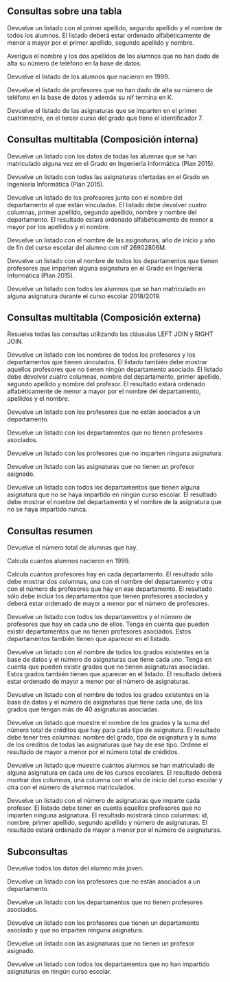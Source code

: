 ## Consultas sobre una tabla
Devuelve un listado con el primer apellido, segundo apellido y el nombre de todos los alumnos. El listado deberá estar ordenado alfabéticamente de menor a mayor por el primer apellido, segundo apellido y nombre.

Averigua el nombre y los dos apellidos de los alumnos que no han dado de alta su número de teléfono en la base de datos.

Devuelve el listado de los alumnos que nacieron en 1999.

Devuelve el listado de profesores que no han dado de alta su número de teléfono en la base de datos y además su nif termina en K.

Devuelve el listado de las asignaturas que se imparten en el primer cuatrimestre, en el tercer curso del grado que tiene el identificador 7.

## Consultas multitabla (Composición interna)
Devuelve un listado con los datos de todas las alumnas que se han matriculado alguna vez en el Grado en Ingeniería Informática (Plan 2015).

Devuelve un listado con todas las asignaturas ofertadas en el Grado en Ingeniería Informática (Plan 2015).

Devuelve un listado de los profesores junto con el nombre del departamento al que están vinculados. El listado debe devolver cuatro columnas, primer apellido, segundo apellido, nombre y nombre del departamento. El resultado estará ordenado alfabéticamente de menor a mayor por los apellidos y el nombre.

Devuelve un listado con el nombre de las asignaturas, año de inicio y año de fin del curso escolar del alumno con nif 26902806M.

Devuelve un listado con el nombre de todos los departamentos que tienen profesores que imparten alguna asignatura en el Grado en Ingeniería Informática (Plan 2015).

Devuelve un listado con todos los alumnos que se han matriculado en alguna asignatura durante el curso escolar 2018/2019.

## Consultas multitabla (Composición externa)
Resuelva todas las consultas utilizando las cláusulas LEFT JOIN y RIGHT JOIN.

Devuelve un listado con los nombres de todos los profesores y los departamentos que tienen vinculados. El listado también debe mostrar aquellos profesores que no tienen ningún departamento asociado. El listado debe devolver cuatro columnas, nombre del departamento, primer apellido, segundo apellido y nombre del profesor. El resultado estará ordenado alfabéticamente de menor a mayor por el nombre del departamento, apellidos y el nombre.

Devuelve un listado con los profesores que no están asociados a un departamento.

Devuelve un listado con los departamentos que no tienen profesores asociados.

Devuelve un listado con los profesores que no imparten ninguna asignatura.

Devuelve un listado con las asignaturas que no tienen un profesor asignado.

Devuelve un listado con todos los departamentos que tienen alguna asignatura que no se haya impartido en ningún curso escolar. El resultado debe mostrar el nombre del departamento y el nombre de la asignatura que no se haya impartido nunca.

## Consultas resumen
Devuelve el número total de alumnas que hay.

Calcula cuántos alumnos nacieron en 1999.

Calcula cuántos profesores hay en cada departamento. El resultado sólo debe mostrar dos columnas, una con el nombre del departamento y otra con el número de profesores que hay en ese departamento. El resultado sólo debe incluir los departamentos que tienen profesores asociados y deberá estar ordenado de mayor a menor por el número de profesores.

Devuelve un listado con todos los departamentos y el número de profesores que hay en cada uno de ellos. Tenga en cuenta que pueden existir departamentos que no tienen profesores asociados. Estos departamentos también tienen que aparecer en el listado.

Devuelve un listado con el nombre de todos los grados existentes en la base de datos y el número de asignaturas que tiene cada uno. Tenga en cuenta que pueden existir grados que no tienen asignaturas asociadas. Estos grados también tienen que aparecer en el listado. El resultado deberá estar ordenado de mayor a menor por el número de asignaturas.

Devuelve un listado con el nombre de todos los grados existentes en la base de datos y el número de asignaturas que tiene cada uno, de los grados que tengan más de 40 asignaturas asociadas.

Devuelve un listado que muestre el nombre de los grados y la suma del número total de créditos que hay para cada tipo de asignatura. El resultado debe tener tres columnas: nombre del grado, tipo de asignatura y la suma de los créditos de todas las asignaturas que hay de ese tipo. Ordene el resultado de mayor a menor por el número total de crédidos.

Devuelve un listado que muestre cuántos alumnos se han matriculado de alguna asignatura en cada uno de los cursos escolares. El resultado deberá mostrar dos columnas, una columna con el año de inicio del curso escolar y otra con el número de alumnos matriculados.

Devuelve un listado con el número de asignaturas que imparte cada profesor. El listado debe tener en cuenta aquellos profesores que no imparten ninguna asignatura. El resultado mostrará cinco columnas: id, nombre, primer apellido, segundo apellido y número de asignaturas. El resultado estará ordenado de mayor a menor por el número de asignaturas.

## Subconsultas
Devuelve todos los datos del alumno más joven.

Devuelve un listado con los profesores que no están asociados a un departamento.

Devuelve un listado con los departamentos que no tienen profesores asociados.

Devuelve un listado con los profesores que tienen un departamento asociado y que no imparten ninguna asignatura.

Devuelve un listado con las asignaturas que no tienen un profesor asignado.

Devuelve un listado con todos los departamentos que no han impartido asignaturas en ningún curso escolar.